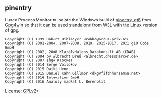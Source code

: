 ## pinentry

I used Process Monitor to isolate the Windows build of [pinentry-qt5](https://github.com/gpg/pinentry) from [Gpg4win](https://github.com/gpg/gpg4win) so that it can be used standalone from WSL with the Linux version of gpg.

    Copyright (C) 1999 Robert Bihlmeyer <robbe@orcus.priv.at>
    Copyright (C) 2001-2004, 2007-2008, 2010, 2015-2017, 2021 g10 Code GmbH
    Copyright (C) 2002, 2008 Klarälvdalens Datakonsult AB (KDAB)
    Copyright (C) 2004 by Albrecht Dreß <albrecht.dress@arcor.de>
    Copyright (C) 2007 Ingo Klöcker
    Copyright (C) 2014 Serge Voilokov
    Copyright (C) 2015 Daiki Ueno
    Copyright (C) 2015 Daniel Kahn Gillmor <dkg@fifthhorseman.net>
    Copyright (C) 2016 Intevation GmbH
    Copyright (C) 2016 Anatoly madRat L. Berenblit

License: [GPLv2+](https://www.gnu.org/licenses/old-licenses/gpl-2.0.en.html)
